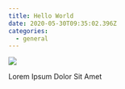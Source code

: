 ```yaml
---
title: Hello World
date: 2020-05-30T09:35:02.396Z
categories:
  - general
---
```

![](/images/uploads/alur-jamstack.png)

Lorem Ipsum Dolor Sit Amet